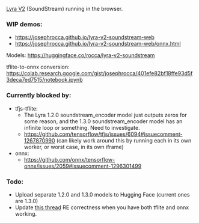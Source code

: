 [Lyra V2](https://github.com/google/lyra) (SoundStream) running in the browser.

### WIP demos:
 * https://josephrocca.github.io/lyra-v2-soundstream-web
 * https://josephrocca.github.io/lyra-v2-soundstream-web/onnx.html
 

Models: https://huggingface.co/rocca/lyra-v2-soundstream

tflite-to-onnx conversion: https://colab.research.google.com/gist/josephrocca/401efe82bf18ffe93d5f3deca7ed7515/notebook.ipynb

### Currently blocked by:

* tfjs-tflite:
   * The Lyra 1.2.0 soundstream_encoder model just outputs zeros for some reason, and the 1.3.0 soundstream_encoder model has an infinite loop or something. Need to investigate.
   * https://github.com/tensorflow/tfjs/issues/6094#issuecomment-1267870990 (can likely work around this by running each in its own worker, or worst case, in its own iframe)
* onnx:
   * https://github.com/onnx/tensorflow-onnx/issues/2059#issuecomment-1296301499
   
   
### Todo:
 * Upload separate 1.2.0 and 1.3.0 models to Hugging Face (current ones are 1.3.0)
 * Update [this thread](https://github.com/onnx/tensorflow-onnx/issues/2059#issuecomment-1285372747) RE correctness when you have both tflite and onnx working.
